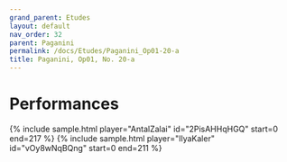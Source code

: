 ```yaml
---
grand_parent: Etudes
layout: default
nav_order: 32
parent: Paganini
permalink: /docs/Etudes/Paganini_Op01-20-a
title: Paganini, Op01, No. 20-a
---
```

# Performances
<div class="sample-container">
    {% include sample.html player="AntalZalai" id="2PisAHHqHGQ" start=0 end=217 %}
    {% include sample.html player="IlyaKaler" id="vOy8wNqBQng" start=0 end=211 %}
</div>